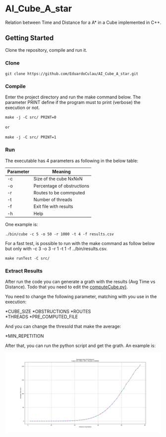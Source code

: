 # AI_Cube_A_star
Relation between Time and Distance for a A* in a Cube implemented in C++.

## Getting Started

Clone the repository, compile and run it.

### Clone

```
git clone https://github.com/EduardoCulau/AI_Cube_A_star.git
```

### Compile

Enter the project directory and run the make command below.
The parameter PRINT define if the program must to print (verbose) the execution or not.

```
make -j -C src/ PRINT=0

or

make -j -C src/ PRINT=1
```

### Run

The executable has 4 parameters as following in the below table:

  Parameter   |         Meaning
------------- | --------------------------
-c            | Size of the cube NxNxN
-o            | Percentage of obstructions
-r            | Routes to be commputed
-t            | Number of threads
-f            | Exit file with results
-h            | Help

One example is:

```
./bin/cube -c 5 -o 50 -r 1000 -t 4 -f results.csv
```

For a fast test, is possible to run with the make command as follow below but only with -c 3 -o 3 -r 1 -t 1 -f ../bin/results.csv.

```
make runTest -C src/
```

### Extract Results

After run the code you can generate a grath with the results (Avg Time vs Distance).
Todo that you need to edit the [computeCube.py)](../blob/master/computeCube.py).

You need to change the following parameter, matching with you use in the execution:

*CUBE_SIZE 
*OBSTRUCTIONS 
*ROUTES  
*THREADS 
*PRE_COMPUTED_FILE

And you can change the thresold that make the average:

*MIN_REPETITION

After that, you can run the python script and get the grath.
An example is:

![alt text](https://github.com/EduardoCulau/AI_Cube_A_star/blob/master/results/grath_20_30_240000.png)
